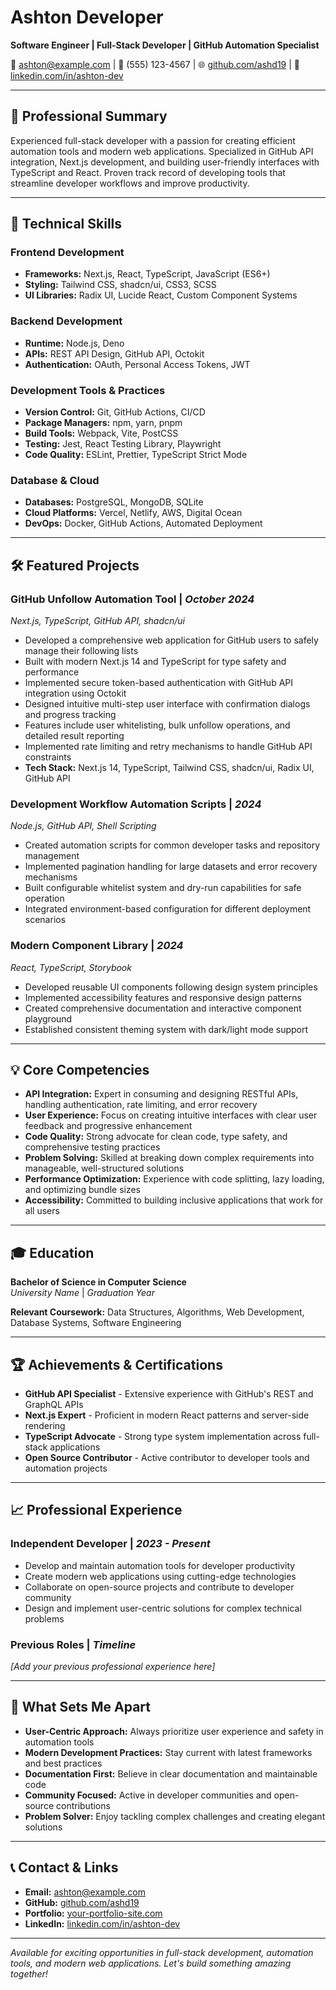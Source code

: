 # Ashton Developer

**Software Engineer | Full-Stack Developer | GitHub Automation Specialist**

📧 ashton@example.com | 📱 (555) 123-4567 | 🌐 [github.com/ashd19](https://github.com/ashd19) | 💼 [linkedin.com/in/ashton-dev](https://linkedin.com/in/ashton-dev)

---

## 🚀 Professional Summary

Experienced full-stack developer with a passion for creating efficient automation tools and modern web applications. Specialized in GitHub API integration, Next.js development, and building user-friendly interfaces with TypeScript and React. Proven track record of developing tools that streamline developer workflows and improve productivity.

---

## 💼 Technical Skills

### **Frontend Development**

- **Frameworks:** Next.js, React, TypeScript, JavaScript (ES6+)
- **Styling:** Tailwind CSS, shadcn/ui, CSS3, SCSS
- **UI Libraries:** Radix UI, Lucide React, Custom Component Systems

### **Backend Development**

- **Runtime:** Node.js, Deno
- **APIs:** REST API Design, GitHub API, Octokit
- **Authentication:** OAuth, Personal Access Tokens, JWT

### **Development Tools & Practices**

- **Version Control:** Git, GitHub Actions, CI/CD
- **Package Managers:** npm, yarn, pnpm
- **Build Tools:** Webpack, Vite, PostCSS
- **Testing:** Jest, React Testing Library, Playwright
- **Code Quality:** ESLint, Prettier, TypeScript Strict Mode

### **Database & Cloud**

- **Databases:** PostgreSQL, MongoDB, SQLite
- **Cloud Platforms:** Vercel, Netlify, AWS, Digital Ocean
- **DevOps:** Docker, GitHub Actions, Automated Deployment

---

## 🛠️ Featured Projects

### **GitHub Unfollow Automation Tool** | _October 2024_

_Next.js, TypeScript, GitHub API, shadcn/ui_

- Developed a comprehensive web application for GitHub users to safely manage their following lists
- Built with modern Next.js 14 and TypeScript for type safety and performance
- Implemented secure token-based authentication with GitHub API integration using Octokit
- Designed intuitive multi-step user interface with confirmation dialogs and progress tracking
- Features include user whitelisting, bulk unfollow operations, and detailed result reporting
- Implemented rate limiting and retry mechanisms to handle GitHub API constraints
- **Tech Stack:** Next.js 14, TypeScript, Tailwind CSS, shadcn/ui, Radix UI, GitHub API

### **Development Workflow Automation Scripts** | _2024_

_Node.js, GitHub API, Shell Scripting_

- Created automation scripts for common developer tasks and repository management
- Implemented pagination handling for large datasets and error recovery mechanisms
- Built configurable whitelist system and dry-run capabilities for safe operation
- Integrated environment-based configuration for different deployment scenarios

### **Modern Component Library** | _2024_

_React, TypeScript, Storybook_

- Developed reusable UI components following design system principles
- Implemented accessibility features and responsive design patterns
- Created comprehensive documentation and interactive component playground
- Established consistent theming system with dark/light mode support

---

## 💡 Core Competencies

- **API Integration:** Expert in consuming and designing RESTful APIs, handling authentication, rate limiting, and error recovery
- **User Experience:** Focus on creating intuitive interfaces with clear user feedback and progressive enhancement
- **Code Quality:** Strong advocate for clean code, type safety, and comprehensive testing practices
- **Problem Solving:** Skilled at breaking down complex requirements into manageable, well-structured solutions
- **Performance Optimization:** Experience with code splitting, lazy loading, and optimizing bundle sizes
- **Accessibility:** Committed to building inclusive applications that work for all users

---

## 🎓 Education

**Bachelor of Science in Computer Science**  
_University Name_ | _Graduation Year_

**Relevant Coursework:** Data Structures, Algorithms, Web Development, Database Systems, Software Engineering

---

## 🏆 Achievements & Certifications

- **GitHub API Specialist** - Extensive experience with GitHub's REST and GraphQL APIs
- **Next.js Expert** - Proficient in modern React patterns and server-side rendering
- **TypeScript Advocate** - Strong type system implementation across full-stack applications
- **Open Source Contributor** - Active contributor to developer tools and automation projects

---

## 📈 Professional Experience

### **Independent Developer** | _2023 - Present_

- Develop and maintain automation tools for developer productivity
- Create modern web applications using cutting-edge technologies
- Collaborate on open-source projects and contribute to developer community
- Design and implement user-centric solutions for complex technical problems

### **Previous Roles** | _Timeline_

_[Add your previous professional experience here]_

---

## 🌟 What Sets Me Apart

- **User-Centric Approach:** Always prioritize user experience and safety in automation tools
- **Modern Development Practices:** Stay current with latest frameworks and best practices
- **Documentation First:** Believe in clear documentation and maintainable code
- **Community Focused:** Active in developer communities and open-source contributions
- **Problem Solver:** Enjoy tackling complex challenges and creating elegant solutions

---

## 📞 Contact & Links

- **Email:** ashton@example.com
- **GitHub:** [github.com/ashd19](https://github.com/ashd19)
- **Portfolio:** [your-portfolio-site.com](https://your-portfolio-site.com)
- **LinkedIn:** [linkedin.com/in/ashton-dev](https://linkedin.com/in/ashton-dev)

---

_Available for exciting opportunities in full-stack development, automation tools, and modern web applications. Let's build something amazing together!_
